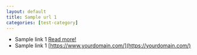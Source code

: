 ```yaml
---
layout: default
title: Sample url 1
categories: [test-category]
---
```


* Sample link 1 [Read more!](https://yourdomain.com/)
* Sample link 1 [https://www.yourdomain.com/](https://yourdomain.com/)